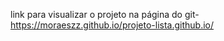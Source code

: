 link para visualizar o projeto na página do git- https://moraeszz.github.io/projeto-lista.github.io/
